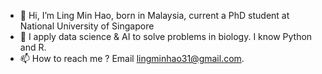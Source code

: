 - 👋  Hi, I’m Ling Min Hao, born in Malaysia, current a PhD student at National University of Singapore
- 💞️  I apply data science & AI to solve problems in biology. I know Python and R. 
- 📫  How to reach me ? Email lingminhao31@gmail.com. 

<!---
lingminhao/lingminhao is a ✨ special ✨ repository because its `README.md` (this file) appears on your GitHub profile.
You can click the Preview link to take a look at your changes.
--->
